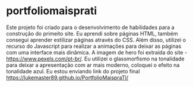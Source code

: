 # portfoliomaisprati
Este projeto foi criado para o desenvolvimento de habilidades para a construção do primeito site.
Eu aprendi sobre páginas HTML, também consegui aprender estilizar páginas através do CSS. Além disso, utilizei o recurso do Javascript para realizar a animações para deixar as páginas com uma interface mais dinâmica.
A imagem de hero foi extraída do site - https://www.pexels.com/pt-br/.
Eu utilizei o glassmorfismo na tonalidade para deixar a apresentação com ar mais moderno, coloquei o efeito na tonalidade azul. 
Eu estou enviando link do projeto final https://lukemaster89.github.io/PortfolioMaispraTI/
